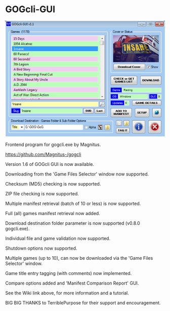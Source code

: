 # GOGcli-GUI

![gogcli_main_5](https://github.com/Twombs/GOGcli-GUI/blob/main/Screenshots/gogcli_main_10.png?raw=true)

Frontend program for gogcli.exe by Magnitus.

https://github.com/Magnitus-/gogcli

Version 1.6 of GOGcli GUI is now available.

Downloading from the 'Game Files Selector' window now supported.

Checksum (MD5) checking is now supported.

ZIP file checking is now supported.

Multiple manifest retrieval (batch of 10 or less) is now supported.

Full (all) games manifest retrieval now added.

Download destination folder parameter is now supported (v0.8.0 gogcli.exe).

Individual file and game validation now supported.

Shutdown options now supported.

Multiple games (up to 10), can now be downloaded via the 'Game Files Selector' window.

Game title entry tagging (with comments) now implemented.

Compare options added and 'Manifest Comparison Report' GUI.

See the Wiki link above, for more information and a tutorial.

BIG BIG THANKS to TerriblePurpose for their support and encouragement.
